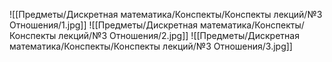 ![[Предметы/Дискретная математика/Конспекты/Конспекты лекций/№3 Отношения/1.jpg]]
![[Предметы/Дискретная математика/Конспекты/Конспекты лекций/№3 Отношения/2.jpg]]
![[Предметы/Дискретная математика/Конспекты/Конспекты лекций/№3 Отношения/3.jpg]]